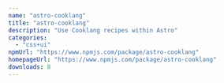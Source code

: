 ```yaml
---
name: "astro-cooklang"
title: "astro-cooklang"
description: "Use Cooklang recipes within Astro"
categories:
  - "css+ui"
npmUrl: "https://www.npmjs.com/package/astro-cooklang"
homepageUrl: "https://www.npmjs.com/package/astro-cooklang"
downloads: 8
---
```

